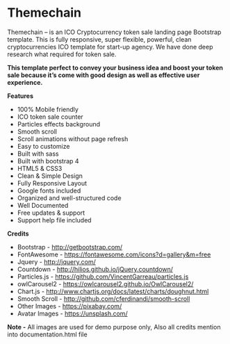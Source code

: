 # Themechain
Themechain – is an ICO Cryptocurrency token sale landing page Bootstrap template. This is fully responsive, super flexible, powerful, clean cryptocurrencies ICO template for start-up agency. We have done deep research what required for token sale. 

**This template perfect to convey your business idea and boost your token sale because it’s come with good design as well as effective user experience.**  

**Features**

 - 100% Mobile friendly
 - ICO token sale counter
 - Particles effects background
 - Smooth scroll
 - Scroll animations without page refresh
 - Easy to customize
 - Built with sass
 - Built with bootstrap 4
 - HTML5 & CSS3
 - Clean & Simple Design
 - Fully Responsive Layout
 - Google fonts included
 - Organized and well-structured code
 - Well Documented
 - Free updates & support
 - Support help file included

**Credits**

 - Bootstrap - http://getbootstrap.com/
 - FontAwesome - https://fontawesome.com/icons?d=gallery&m=free
 - Jquery - http://jquery.com/
 - Countdown - http://hilios.github.io/jQuery.countdown/
 - Particles.js - https://github.com/VincentGarreau/particles.js
 - owlCarousel2 - https://owlcarousel2.github.io/OwlCarousel2/
 - Chart.js - http://www.chartjs.org/docs/latest/charts/doughnut.html
 - Smooth Scroll - http://github.com/cferdinandi/smooth-scroll
 - Other Images - https://pixabay.com/
 - Avatar Images - https://unsplash.com/

**Note -** All images are used for demo purpose only, Also all credits mention into documentation.html file
